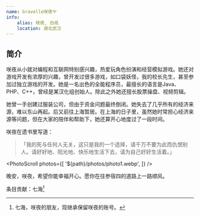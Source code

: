 ```yaml
---
name: Gravelle咲夜ヤ
info:
    alias: 咲夜, 白纸
    location: 湖北武汉
---
```


## 简介

咲夜从小就对编程和互联网特别感兴趣，热爱玩角色扮演和经营模拟游戏。她还对游戏开发有浓厚的兴趣，曾开发过很多游戏，如口袋妖怪，我的校长先生，甚至参加过独立游戏的开发。她是一名出色的全能程序员，最擅长的语言是Java、PHP、C++，曾经是某汉化组创始人。除此之外她还擅长股票操盘、视频剪辑。

她曾一手创建过服装公司，但由于资金问题最终倒闭。她失去了几乎所有的经济来源，难以东山再起。后又前往上海暂居。在上海的日子里，虽然她时常担心经济来源等问题，但在大家的陪伴和帮助下，她还算开心地度过了一段时间。

咲夜在遗书里写道：
>「我的死与任何人无关，这只是我的一个选择，请千万不要为此而仇恨别人。请好好地、阳光地、快乐地生活下去，请为自己好好生活着。」

<PhotoScroll photos={[
    '${path}/photos/photo1.webp',
]} />

晚安，咲夜，希望你能幸福开心。愿你在往参宿四的道路上一路顺风。

条目贡献：七海[^1]

[^1]: 七海，咲夜的朋友，现继承保留咲夜的账号。
